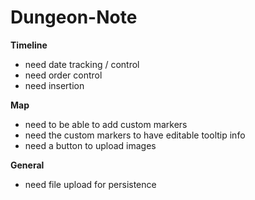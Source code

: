 # Dungeon-Note

**Timeline**
  - need date tracking / control
  - need order control
  - need insertion
  
**Map**
  - need to be able to add custom markers
  - need the custom markers to have editable tooltip info
  - need a button to upload images
  
**General**
  - need file upload for persistence
  
  
  
